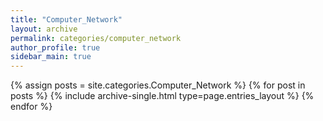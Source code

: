 ```yaml
---
title: "Computer_Network"
layout: archive
permalink: categories/computer_network
author_profile: true
sidebar_main: true
---
```



{% assign posts = site.categories.Computer_Network %}
{% for post in posts %} {% include archive-single.html type=page.entries_layout %} {% endfor %}
